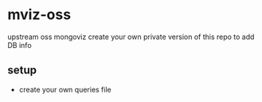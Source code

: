 mviz-oss
========

upstream oss mongoviz
create your own private version of this repo to add DB info

setup
-----

- create your own queries file
